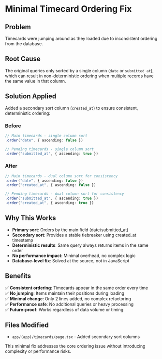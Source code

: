 # Minimal Timecard Ordering Fix

## Problem
Timecards were jumping around as they loaded due to inconsistent ordering from the database.

## Root Cause
The original queries only sorted by a single column (`date` or `submitted_at`), which can result in non-deterministic ordering when multiple records have the same value in that column.

## Solution Applied
Added a secondary sort column (`created_at`) to ensure consistent, deterministic ordering:

### Before
```typescript
// Main timecards - single column sort
.order("date", { ascending: false })

// Pending timecards - single column sort  
.order("submitted_at", { ascending: true })
```

### After
```typescript
// Main timecards - dual column sort for consistency
.order("date", { ascending: false })
.order("created_at", { ascending: false })

// Pending timecards - dual column sort for consistency
.order("submitted_at", { ascending: true })
.order("created_at", { ascending: true })
```

## Why This Works
- **Primary sort**: Orders by the main field (date/submitted_at)
- **Secondary sort**: Provides a stable tiebreaker using created_at timestamp
- **Deterministic results**: Same query always returns items in the same order
- **No performance impact**: Minimal overhead, no complex logic
- **Database-level fix**: Solved at the source, not in JavaScript

## Benefits
✅ **Consistent ordering**: Timecards appear in the same order every time  
✅ **No jumping**: Items maintain their positions during loading  
✅ **Minimal change**: Only 2 lines added, no complex refactoring  
✅ **Performance safe**: No additional queries or heavy processing  
✅ **Future-proof**: Works regardless of data volume or timing  

## Files Modified
- `app/(app)/timecards/page.tsx` - Added secondary sort columns

This minimal fix addresses the core ordering issue without introducing complexity or performance risks.